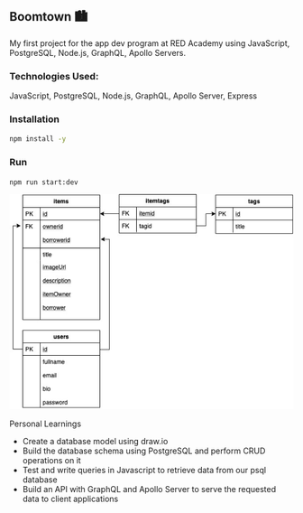 ## Boomtown 🏙

My first project for the app dev program at RED Academy using JavaScript, PostgreSQL, Node.js, GraphQL, Apollo Servers.

### Technologies Used:

JavaScript, PostgreSQL, Node.js, GraphQL, Apollo Server, Express

### Installation

```bash
npm install -y
```

### Run

```bash
npm run start:dev
```

<img src="./_preview/Boomtown_Data_Model.jpg">

Personal Learnings

- Create a database model using draw.io
- Build the database schema using PostgreSQL and perform CRUD operations on it
- Test and write queries in Javascript to retrieve data from our psql database
- Build an API with GraphQL and Apollo Server to serve the requested data to client applications
